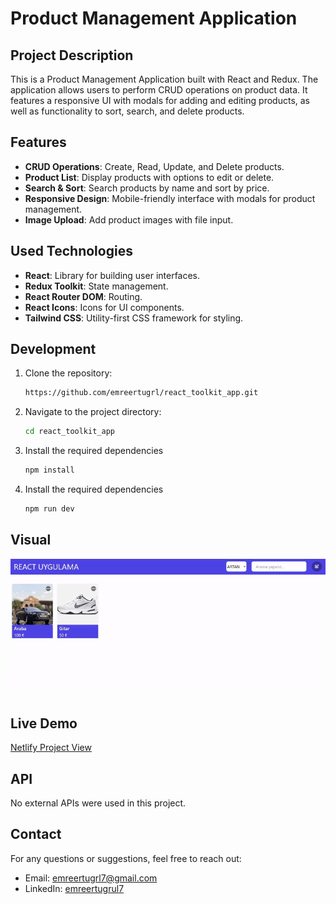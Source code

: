 # Product Management Application

## Project Description

This is a Product Management Application built with React and Redux. The application allows users to perform CRUD operations on product data. It features a responsive UI with modals for adding and editing products, as well as functionality to sort, search, and delete products.

## Features

- **CRUD Operations**: Create, Read, Update, and Delete products.
- **Product List**: Display products with options to edit or delete.
- **Search & Sort**: Search products by name and sort by price.
- **Responsive Design**: Mobile-friendly interface with modals for product management.
- **Image Upload**: Add product images with file input.

## Used Technologies

- **React**: Library for building user interfaces.
- **Redux Toolkit**: State management.
- **React Router DOM**: Routing.
- **React Icons**: Icons for UI components.
- **Tailwind CSS**: Utility-first CSS framework for styling.

## Development

1. Clone the repository:

   ```bash
   https://github.com/emreertugrl/react_toolkit_app.git
   ```

2. Navigate to the project directory:

   ```bash
   cd react_toolkit_app
   ```

3. Install the required dependencies

   ````bash
   npm install
   ````

4. Install the required dependencies

   ```bash
   npm run dev
   ```

## Visual

<img src="/public/react-uygulama.gif" alt="react-app-gif">

## Live Demo

<a href="https://reacttoolkitapp.netlify.app/">Netlify Project View</a>

## API

No external APIs were used in this project.

## Contact

For any questions or suggestions, feel free to reach out:

- Email: emreertugrl7@gmail.com
- LinkedIn: [emreertugrul7](https://www.linkedin.com/in/emreertugrul7/)
